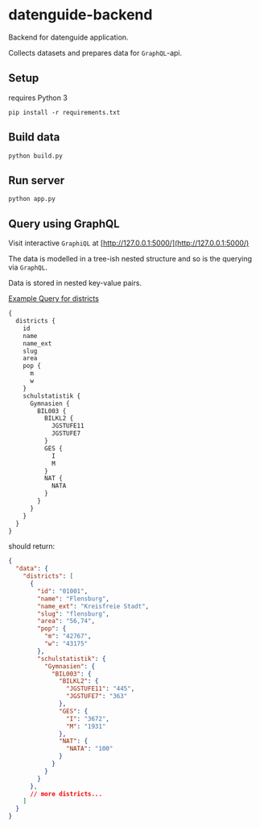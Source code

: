 # datenguide-backend

Backend for datenguide application.

Collects datasets and prepares data for `GraphQL`-api.

## Setup

requires Python 3

    pip install -r requirements.txt


## Build data

    python build.py


## Run server

    python app.py

## Query using GraphQL

Visit interactive `GraphiQL` at [http://127.0.0.1:5000/](http://127.0.0.1:5000/)

The data is modelled in a tree-ish nested structure and so is the querying via `GraphQL`.

Data is stored in nested key-value pairs.

[Example Query for districts](http://127.0.0.1:5000/?query=%7B%0A%20%20districts%20%7B%0A%20%20%20%20id%0A%20%20%20%20name%0A%20%20%20%20name_ext%0A%20%20%20%20slug%0A%20%20%20%20area%0A%20%20%20%20pop%20%7B%0A%20%20%20%20%20%20t%0A%20%20%20%20%7D%0A%20%20%20%20schulstatistik%20%7B%0A%20%20%20%20%20%20Gymnasien%20%7B%0A%20%20%20%20%20%20%20%20BIL003%20%7B%0A%20%20%20%20%20%20%20%20%20%20BILKL2%20%7B%0A%20%20%20%20%20%20%20%20%20%20%20%20JGSTUFE11%0A%20%20%20%20%20%20%20%20%20%20%20%20JGSTUFE7%0A%20%20%20%20%20%20%20%20%20%20%7D%0A%20%20%20%20%20%20%20%20%7D%0A%20%20%20%20%20%20%7D%0A%20%20%20%20%7D%0A%20%20%7D%0A%7D%0A)

```graphql
{
  districts {
    id
    name
    name_ext
    slug
    area
    pop {
      m
      w
    }
    schulstatistik {
      Gymnasien {
        BIL003 {
          BILKL2 {
            JGSTUFE11
            JGSTUFE7
          }
          GES {
            I
            M
          }
          NAT {
            NATA
          }
        }
      }
    }
  }
}
```

should return:
```json
{
  "data": {
    "districts": [
      {
        "id": "01001",
        "name": "Flensburg",
        "name_ext": "Kreisfreie Stadt",
        "slug": "flensburg",
        "area": "56,74",
        "pop": {
          "m": "42767",
          "w": "43175"
        },
        "schulstatistik": {
          "Gymnasien": {
            "BIL003": {
              "BILKL2": {
                "JGSTUFE11": "445",
                "JGSTUFE7": "363"
              },
              "GES": {
                "I": "3672",
                "M": "1931"
              },
              "NAT": {
                "NATA": "100"
              }
            }
          }
        }
      },
      // more districts...
    ]
  }
}
```
